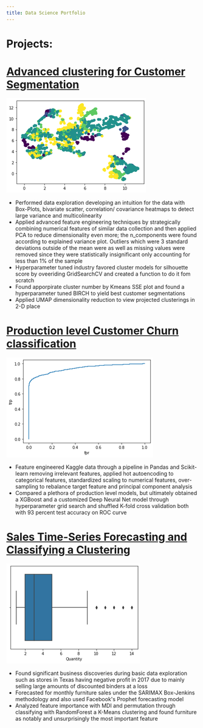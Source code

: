 ```yaml
---
title: Data Science Portfolio
---
```

# Projects:
# [Advanced clustering for Customer Segmentation](https://github.com/diracdyson/advancedCustomerSegmentationforclustering)
![](/umapg.png)
- Performed data exploration developing an intuition for the data with Box-Plots, bivariate scatter, correlation/ covariance heatmaps to detect large variance and multicolinearity
- Applied advanced feature engineering techniques by strategically combining numerical features of similar data collection and then applied PCA to reduce dimensionality even more; the n_components were found according to explained variance plot. Outliers which were 3 standard deviations outside of the mean were as well as missing values were removed since they were statistically insignificant only accounting for less than 1% of the sample
- Hyperparameter tuned industry favored cluster models for silhouette score by oveeriding GridSearchCV and created a function to do it fom scratch
- Found apporpirate cluster number by Kmeans SSE plot and found a hyperparameter tuned BIRCH to yield best customer segmentations
- Applied UMAP dimensionality reduction to view projected clusterings in 2-D place

# [Production level Customer Churn classification](https://github.com/diracdyson/churn)
![](/churngroc.png)
- Feature engineered Kaggle data through a pipeline in Pandas and Scikit-learn removing irrelevant features, applied hot autoencoding to categorical features, standardized scaling to numerical features, over-sampling to rebalance target feature and principal component analysis
- Compared a plethora of production level models, but ultimately obtained a XGBoost and a customized Deep Neural Net model through hyperparameter grid search and shuffled K-fold cross validation both with 93 percent test accuracy on ROC curve


# [Sales Time-Series Forecasting and Classifying a Clustering](https://github.com/diracdyson/Super-Store-EDA)
![](/box.png)
-  Found significant business discoveries during basic data exploration such as stores in Texas having negative profit in 2017 due to mainly selling large amounts of discounted binders at a loss
- Forecasted for monthly furniture sales under the SARIMAX Box-Jenkins methodology and also used Facebook's Prophet forecasting model
- Analyzed feature importance with MDI and permutation through classifying with RandomForest a K-Means clustering and found furniture as notably and unsurprisingly the most important feature

